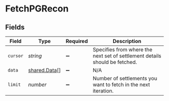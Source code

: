 # FetchPGRecon


## Fields

| Field                                                                      | Type                                                                       | Required                                                                   | Description                                                                |
| -------------------------------------------------------------------------- | -------------------------------------------------------------------------- | -------------------------------------------------------------------------- | -------------------------------------------------------------------------- |
| `cursor`                                                                   | *string*                                                                   | :heavy_minus_sign:                                                         | Specifies from where the next set of settlement details should be fetched. |
| `data`                                                                     | [shared.Data](../../models/shared/data.md)[]                               | :heavy_minus_sign:                                                         | N/A                                                                        |
| `limit`                                                                    | *number*                                                                   | :heavy_minus_sign:                                                         | Number of settlements you want to fetch in the next iteration.             |